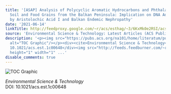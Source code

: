 ```yaml
---
title: '[ASAP] Analysis of Polycyclic Aromatic Hydrocarbons and Phthalate Esters in
  Soil and Food Grains from the Balkan Peninsula: Implication on DNA Adduct Formation
  by Aristolochic Acid I and Balkan Endemic Nephropathy'
date: '2021-06-14'
linkTitle: http://feedproxy.google.com/~r/acs/esthag/~3/6KxMk0e2RSI/acs.est.1c00648
source: 'Environmental Science & Technology: Latest Articles (ACS Publications)'
description: '<p><img src="https://pubs.acs.org/na101/home/literatum/publisher/achs/journals/content/esthag/0/esthag.ahead-of-print/acs.est.1c00648/20210614/images/medium/es1c00648_0007.gif"
  alt="TOC Graphic"/></p><div><cite>Environmental Science & Technology</cite></div><div>DOI:
  10.1021/acs.est.1c00648</div><img src="http://feeds.feedburner.com/~r/acs/esthag/~4/6KxMk0e2RSI"
  height="1" width="1" ...'
disable_comments: true
---
```

<p><img src="https://pubs.acs.org/na101/home/literatum/publisher/achs/journals/content/esthag/0/esthag.ahead-of-print/acs.est.1c00648/20210614/images/medium/es1c00648_0007.gif" alt="TOC Graphic"/></p><div><cite>Environmental Science & Technology</cite></div><div>DOI: 10.1021/acs.est.1c00648</div><img src="http://feeds.feedburner.com/~r/acs/esthag/~4/6KxMk0e2RSI" height="1" width="1" ...